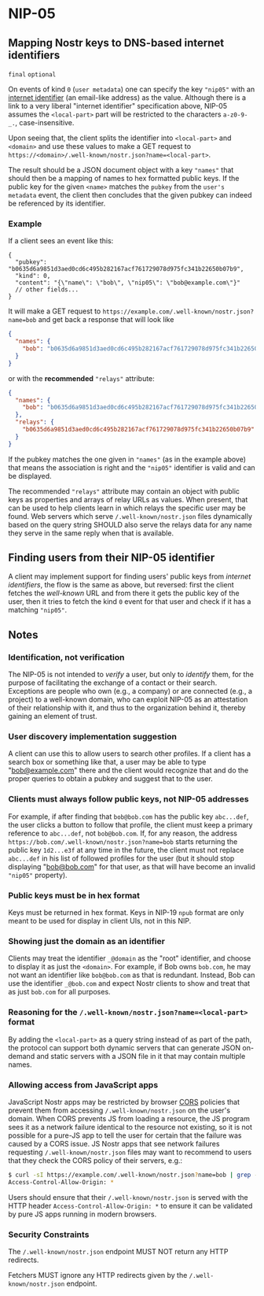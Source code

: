 NIP-05
======

Mapping Nostr keys to DNS-based internet identifiers
----------------------------------------------------

`final` `optional`

On events of kind `0` (`user metadata`) one can specify the key `"nip05"` with an [internet identifier](https://datatracker.ietf.org/doc/html/rfc5322#section-3.4.1) (an email-like address) as the value. Although there is a link to a very liberal "internet identifier" specification above, NIP-05 assumes the `<local-part>` part will be restricted to the characters `a-z0-9-_.`, case-insensitive.

Upon seeing that, the client splits the identifier into `<local-part>` and `<domain>` and use these values to make a GET request to `https://<domain>/.well-known/nostr.json?name=<local-part>`.

The result should be a JSON document object with a key `"names"` that should then be a mapping of names to hex formatted public keys. If the public key for the given `<name>` matches the `pubkey` from the `user's metadata` event, the client then concludes that the given pubkey can indeed be referenced by its identifier.

### Example

If a client sees an event like this:

```jsonc
{
  "pubkey": "b0635d6a9851d3aed0cd6c495b282167acf761729078d975fc341b22650b07b9",
  "kind": 0,
  "content": "{\"name\": \"bob\", \"nip05\": \"bob@example.com\"}"
  // other fields...
}
```

It will make a GET request to `https://example.com/.well-known/nostr.json?name=bob` and get back a response that will look like

```json
{
  "names": {
    "bob": "b0635d6a9851d3aed0cd6c495b282167acf761729078d975fc341b22650b07b9"
  }
}
````

or with the **recommended** `"relays"` attribute:

```json
{
  "names": {
    "bob": "b0635d6a9851d3aed0cd6c495b282167acf761729078d975fc341b22650b07b9"
  },
  "relays": {
    "b0635d6a9851d3aed0cd6c495b282167acf761729078d975fc341b22650b07b9": [ "wss://relay.example.com", "wss://relay2.example.com" ]
  }
}
````

If the pubkey matches the one given in `"names"` (as in the example above) that means the association is right and the `"nip05"` identifier is valid and can be displayed.

The recommended `"relays"` attribute may contain an object with public keys as properties and arrays of relay URLs as values. When present, that can be used to help clients learn in which relays the specific user may be found. Web servers which serve `/.well-known/nostr.json` files dynamically based on the query string SHOULD also serve the relays data for any name they serve in the same reply when that is available.

## Finding users from their NIP-05 identifier

A client may implement support for finding users' public keys from _internet identifiers_, the flow is the same as above, but reversed: first the client fetches the _well-known_ URL and from there it gets the public key of the user, then it tries to fetch the kind `0` event for that user and check if it has a matching `"nip05"`.

## Notes

### Identification, not verification

The NIP-05 is not intended to _verify_ a user, but only to _identify_ them, for the purpose of facilitating the exchange of a contact or their search.  
Exceptions are people who own (e.g., a company) or are connected (e.g., a project) to a well-known domain, who can exploit NIP-05 as an attestation of their relationship with it, and thus to the organization behind it, thereby gaining an element of trust.

### User discovery implementation suggestion

A client can use this to allow users to search other profiles. If a client has a search box or something like that, a user may be able to type "bob@example.com" there and the client would recognize that and do the proper queries to obtain a pubkey and suggest that to the user.

### Clients must always follow public keys, not NIP-05 addresses

For example, if after finding that `bob@bob.com` has the public key `abc...def`, the user clicks a button to follow that profile, the client must keep a primary reference to `abc...def`, not `bob@bob.com`. If, for any reason, the address `https://bob.com/.well-known/nostr.json?name=bob` starts returning the public key `1d2...e3f` at any time in the future, the client must not replace `abc...def` in his list of followed profiles for the user (but it should stop displaying "bob@bob.com" for that user, as that will have become an invalid `"nip05"` property).

### Public keys must be in hex format

Keys must be returned in hex format. Keys in NIP-19 `npub` format are only meant to be used for display in client UIs, not in this NIP.

### Showing just the domain as an identifier

Clients may treat the identifier `_@domain` as the "root" identifier, and choose to display it as just the `<domain>`. For example, if Bob owns `bob.com`, he may not want an identifier like `bob@bob.com` as that is redundant. Instead, Bob can use the identifier `_@bob.com` and expect Nostr clients to show and treat that as just `bob.com` for all purposes.

### Reasoning for the `/.well-known/nostr.json?name=<local-part>` format

By adding the `<local-part>` as a query string instead of as part of the path, the protocol can support both dynamic servers that can generate JSON on-demand and static servers with a JSON file in it that may contain multiple names.

### Allowing access from JavaScript apps

JavaScript Nostr apps may be restricted by browser [CORS][] policies that prevent them from accessing `/.well-known/nostr.json` on the user's domain. When CORS prevents JS from loading a resource, the JS program sees it as a network failure identical to the resource not existing, so it is not possible for a pure-JS app to tell the user for certain that the failure was caused by a CORS issue. JS Nostr apps that see network failures requesting `/.well-known/nostr.json` files may want to recommend to users that they check the CORS policy of their servers, e.g.:

```bash
$ curl -sI https://example.com/.well-known/nostr.json?name=bob | grep -i ^Access-Control
Access-Control-Allow-Origin: *
```

Users should ensure that their `/.well-known/nostr.json` is served with the HTTP header `Access-Control-Allow-Origin: *` to ensure it can be validated by pure JS apps running in modern browsers.

[CORS]: https://developer.mozilla.org/en-US/docs/Web/HTTP/CORS

### Security Constraints

The `/.well-known/nostr.json` endpoint MUST NOT return any HTTP redirects.

Fetchers MUST ignore any HTTP redirects given by the `/.well-known/nostr.json` endpoint.
